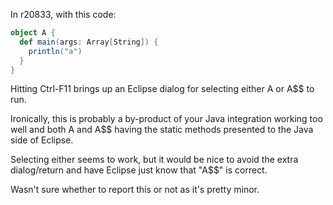 In r20833, with this code:

```scala
object A {
  def main(args: Array[String]) {
    println("a")
  }
}
```

Hitting Ctrl-F11 brings up an Eclipse dialog for selecting either A or A$$ to run.

Ironically, this is probably a by-product of your Java integration working too well and both A and A$$ having the static methods presented to the Java side of Eclipse.

Selecting either seems to work, but it would be nice to avoid the extra dialog/return and have Eclipse just know that "A$$" is correct.

Wasn't sure whether to report this or not as it's pretty minor.
